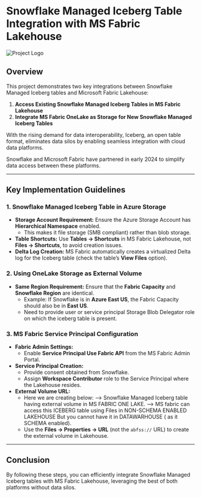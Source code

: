 # Snowflake Managed Iceberg Table Integration with MS Fabric Lakehouse

![Project Logo](logo/1716400527558.jpeg)

## Overview

This project demonstrates two key integrations between Snowflake Managed Iceberg tables and Microsoft Fabric Lakehouse:

1. **Access Existing Snowflake Managed Iceberg Tables in MS Fabric Lakehouse**
2. **Integrate MS Fabric OneLake as Storage for New Snowflake Managed Iceberg Tables**

With the rising demand for data interoperability, Iceberg, an open table format, eliminates data silos by enabling seamless integration with cloud data platforms.

Snowflake and Microsoft Fabric have partnered in early 2024 to simplify data access between these platforms.

---

## Key Implementation Guidelines

### 1. Snowflake Managed Iceberg Table in Azure Storage

- **Storage Account Requirement:** Ensure the Azure Storage Account has **Hierarchical Namespace** enabled.
  - This makes it file storage (SMB compliant) rather than blob storage.
- **Table Shortcuts:** Use **Tables -> Shortcuts** in MS Fabric Lakehouse, not **Files -> Shortcuts**, to avoid creation issues.
- **Delta Log Creation:** MS Fabric automatically creates a virtualized Delta log for the Iceberg table (check the table’s **View Files** option).

### 2. Using OneLake Storage as External Volume

- **Same Region Requirement:** Ensure that the **Fabric Capacity** and **Snowflake Region** are identical.
  - Example: If Snowflake is in **Azure East US**, the Fabric Capacity should also be in **East US**.
  - Need to provide user or service principal Storage Blob Delegator role on which the iceberg table is present.

### 3. MS Fabric Service Principal Configuration

- **Fabric Admin Settings:**
  - Enable **Service Principal Use Fabric API** from the MS Fabric Admin Portal.
- **Service Principal Creation:**
  - Provide consent obtained from Snowflake.
  - Assign **Workspace Contributor** role to the Service Principal where the Lakehouse resides.
- **External Volume URL:**
  - Here we are creating below:
 --> Snowflake Managed Iceberg table having external volume in MS FABRIC ONE LAKE.
 --> MS fabric can access this ICEBERG table using Files in NON-SCHEMA ENABLED LAKEHOUSE But you cannot have it in DATAWARHOUSE ( as it SCHEMA enabled).
  - Use the **Files -> Properties -> URL** (not the `abfss://` URL) to create the external volume in Lakehouse.

---

## Conclusion

By following these steps, you can efficiently integrate Snowflake Managed Iceberg tables with MS Fabric Lakehouse, leveraging the best of both platforms without data silos.
